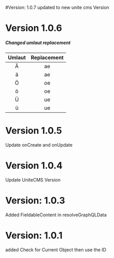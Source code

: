 #Version: 1.0.7 
updated to new unite cms Version

# Version 1.0.6
##### Changed umlaut replacement

| Umlaut | Replacement |
|:------:|:-----------:|
|    Ä   |      ae     |
|    ä   |      ae     |
|    Ö   |      oe     |
|    ö   |      oe     |
|    Ü   |      ue     |
|    ü   |      ue     |

# Version 1.0.5
Update onCreate and onUpdate

# Version 1.0.4
Update UniteCMS Version

# Version: 1.0.3
Added FieldableContent in resolveGraphQLData

# Version: 1.0.1

added Check for Current Object then use the ID
